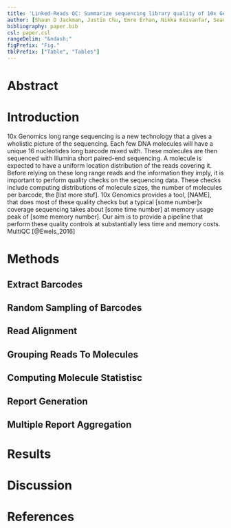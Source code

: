```yaml
---
title: 'Linked-Reads QC: Summarize sequencing library quality of 10x Genomics Chromium linked reads'
author: [Shaun D Jackman, Justin Chu, Emre Erhan, Nikka Keivanfar, Sean La, Swapna Menon, Tatyana Mozgacheva, Baraa Orabi, Chen Yang, Hamid Younesy]
bibliography: paper.bib
csl: paper.csl
rangeDelim: "&ndash;"
figPrefix: "Fig."
tblPrefix: ["Table", "Tables"]
---
```


# Abstract

# Introduction
10x Genomics long range sequencing is a new technology that a gives a wholistic picture of the sequencing. Each few DNA molecules will have a unique 16 nucleotides long barcode mixed with. These molecules are then sequenced with Illumina short paired-end sequencing. A molecule is expected to have a uniform location distribution of the reads covering it. Before relying on these long range reads and the information they imply, it is important to perform quality checks on the sequencing data. These checks include computing distributions of molecule sizes, the number of molecules per barcode, the [list more stuf]. 10x Genomics provides a tool, [NAME], that does most of these quality checks but a typical [some number]x coverage sequencing takes about [some time number] at memory usage peak of [some memory number]. Our aim is to provide a pipeline that perform these quality controls at substantially less time and memory costs.
MultiQC [@Ewels_2016]

# Methods
## Extract Barcodes

## Random Sampling of Barcodes

## Read Alignment

## Grouping Reads To Molecules

## Computing Molecule Statistisc

## Report Generation

## Multiple Report Aggregation
# Results

# Discussion

# References
